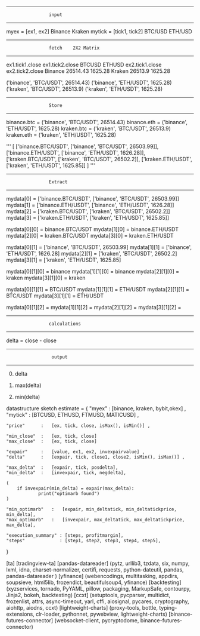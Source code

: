 ________________________________________________
                    input
________________________________________________
myex   = [ex1, ex2]                              Binance Kraken 
mytick = [tick1, tick2]                          BTC/USD  ETH/USD


________________________________________________
                    fetch    2X2 Matrix
________________________________________________
ex1.tick1.close ex1.tick2.close                  BTCUSD    ETHUSD
ex2.tick1.close ex2.tick2.close         Binance  26514.43  1625.28
                                        Kraken   26513.9   1625.28

('binance', 'BTC/USDT', 26514.43)
('binance', 'ETH/USDT', 1625.28)
('kraken', 'BTC/USDT', 26513.9)
('kraken', 'ETH/USDT', 1625.28)
________________________________________________
                    Store
________________________________________________

binance.btc = ('binance', 'BTC/USDT', 26514.43)
binance.eth = ('binance', 'ETH/USDT', 1625.28)
kraken.btc =  ('kraken', 'BTC/USDT', 26513.9)
kraken.eth =  ('kraken', 'ETH/USDT', 1625.28)


'''
[
 ['binance.BTC/USDT', ['binance', 'BTC/USDT', 26503.99]],
 ['binance.ETH/USDT', ['binance', 'ETH/USDT', 1626.28]], 
 ['kraken.BTC/USDT', ['kraken', 'BTC/USDT', 26502.2]],
 ['kraken.ETH/USDT', ['kraken', 'ETH/USDT', 1625.85]]
]
'''

________________________________________________
                    Extract
________________________________________________
mydata[0] = ['binance.BTC/USDT', ['binance', 'BTC/USDT', 26503.99]]
mydata[1] = ['binance.ETH/USDT', ['binance', 'ETH/USDT', 1626.28]]
mydata[2] = ['kraken.BTC/USDT', ['kraken', 'BTC/USDT', 26502.2]]
mydata[3] = ['kraken.ETH/USDT', ['kraken', 'ETH/USDT', 1625.85]]

mydata[0][0] = binance.BTC/USDT
mydata[1][0] = binance.ETH/USDT
mydata[2][0] = kraken.BTC/USDT
mydata[3][0] = kraken.ETH/USDT

mydata[0][1] = ['binance', 'BTC/USDT', 26503.99]
mydata[1][1] = ['binance', 'ETH/USDT', 1626.28]
mydata[2][1] = ['kraken', 'BTC/USDT', 26502.2]
mydata[3][1] = ['kraken', 'ETH/USDT', 1625.85]

mydata[0][1][0] = binance
mydata[1][1][0] = binance
mydata[2][1][0] = kraken
mydata[3][1][0] = kraken

mydata[0][1][1] = BTC/USDT
mydata[1][1][1] = ETH/USDT
mydata[2][1][1] = BTC/USDT
mydata[3][1][1] = ETH/USDT

mydata[0][1][2] =
mydata[1][1][2] = 
mydata[2][1][2] = 
mydata[3][1][2] = 
________________________________________________
                    calculations
________________________________________________

delta = close - close 

________________________________________________
                     output
________________________________________________

0.  delta 

1. max(delta) 

2. min(delta)



datastructure sketch estimate
= {
    "myex"       :   [binance, kraken, bybit,okex] ,
    "mytick"     :   [BTCUSD, ETHUSD, FTMUSD, MATICUSD] ,

    "price"      :   [ex, tick, close, isMax(), isMin()] ,

    "min_close"  :   [ex, tick, close]
    "max_close"  :   [ex, tick, close]

    "expair"     :   [value, ex1, ex2, invexpairvalue] ,
    "delta"      :   [expair, tick, close1, close2, isMin(), isMax()] ,

    "max_delta"  :   [expair, tick, posdelta],
    "min_delta"  :   [invexpair, tick, negdelta],

    ( 
        if invexpair(min_delta) = expair(max_delta):
                print("optimarb found")
    )

    "min_optimarb"   :   [expair, min_deltatick, min_deltatickprice, min_delta],
    "max_optimarb"   :   [invexpair, max_deltatick, max_deltatickprice, max_delta],

    "execution_summary" : [steps, profitmargin],
    "steps"             : [step1, step2, step3, step4, step5],



}










[ta]
[tradingview-ta]
[pandas-datareader]
(pytz, urllib3, tzdata, six, numpy, lxml, idna, charset-normalizer, certifi, requests, python-dateutil, pandas, pandas-datareader )
[yfinance]
(webencodings, multitasking, appdirs, soupsieve, html5lib, frozendict, beautifulsoup4, yfinance)
[backtesting]
(xyzservices, tornado, PyYAML, pillow, packaging, MarkupSafe, contourpy, Jinja2, bokeh, backtesting)
[ccxt]
(setuptools, pycparser, multidict, frozenlist, attrs, async-timeout, yarl, cffi, aiosignal, pycares, cryptography, aiohttp, aiodns, ccxt)
[lightweight-charts]
(proxy-tools, bottle, typing-extensions, clr-loader, pythonnet, pywebview, lightweight-charts)
[binance-futures-connector]
(websocket-client, pycryptodome, binance-futures-connector)